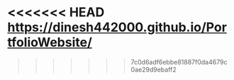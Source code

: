 <<<<<<< HEAD
https://dinesh442000.github.io/PortfolioWebsite/
=======

>>>>>>> 7c0d6adf6ebbe81887f0da4679c0ae29d9ebaff2

